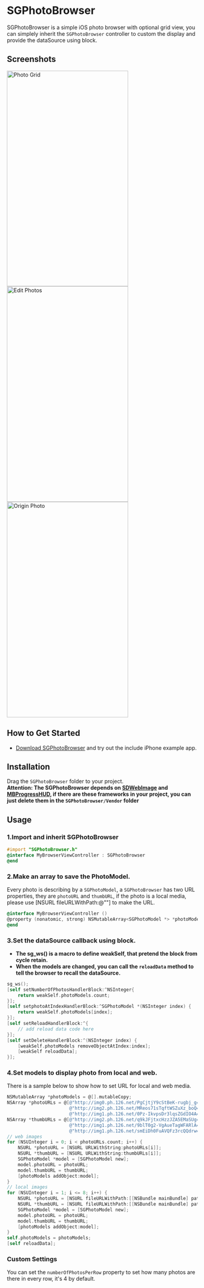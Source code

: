 # SGPhotoBrowser
SGPhotoBrowser is a simple iOS photo browser with optional grid view, you can simplely inherit the `SGPhotoBrowser` controller to custom the display and provide the dataSource using block.

## Screenshots
<p>
    <img src="https://raw.githubusercontent.com/Soulghost/SGPhotoBrowser/master/images/1.png" alt="Photo Grid" width="320" height="569"/>
    <img src="https://raw.githubusercontent.com/Soulghost/SGPhotoBrowser/master/images/2.png" alt="Edit Photos" width="320" height="569"/>
    <img src="https://raw.githubusercontent.com/Soulghost/SGPhotoBrowser/master/images/3.png" alt="Origin Photo" width="320" height="569"/>
</p>

## How to Get Started
- [Download SGPhotoBrowser](https://github.com/Soulghost/SGPhotoBrowser/archive/master.zip) and try out the include iPhone example app.

## Installation
Drag the `SGPhotoBrowser` folder to your project.
<br/>
**Attention: The SGPhotoBrowser depends on [SDWebImage](https://github.com/rs/SDWebImage) and [MBProgressHUD](https://github.com/jdg/MBProgressHUD), if there are these frameworks in your project, you can just delete them in the `SGPhotoBrowser/Vendor` folder**

## Usage
### 1.Import and inherit SGPhotoBrowser
```objective-c
#import "SGPhotoBrowser.h"
@interface MyBrowserViewController : SGPhotoBrowser
@end
```

### 2.Make an array to save the PhotoModel.
Every photo is describing by a `SGPhotoModel`, a `SGPhotoBrowser` has two URL properties, they are `photoURL` and `thumbURL`, if the photo is a local media, please use [NSURL fileURLWithPath:@"<path>"] to make the URL.
```objective-c
@interface MyBrowserViewController ()
@property (nonatomic, strong) NSMutableArray<SGPhotoModel *> *photoModels;
@end
```

### 3.Set the dataSource callback using block.
- **The sg_ws() is a macro to define weakSelf, that pretend the block from cycle retain.**
- **When the models are changed, you can call the `reloadData` method to tell the browser to recall the dataSource.**

```objective-c
sg_ws();
[self setNumberOfPhotosHandlerBlock:^NSInteger{
    return weakSelf.photoModels.count;
}];
[self setphotoAtIndexHandlerBlock:^SGPhotoModel *(NSInteger index) {
    return weakSelf.photoModels[index];
}];
[self setReloadHandlerBlock:^{
    // add reload data code here
}];
[self setDeleteHandlerBlock:^(NSInteger index) {
    [weakSelf.photoModels removeObjectAtIndex:index];
    [weakSelf reloadData];
}];
```

### 4.Set models to display photo from local and web.
There is a sample below to show how to set URL for local and web media.
```objective-c
NSMutableArray *photoModels = @[].mutableCopy;
NSArray *photoURLs = @[@"http://img0.ph.126.net/PgCjtjY9cStBeK-rugbj_g==/6631715378048606880.jpg",
                       @"http://img2.ph.126.net/MReos71sTqftWSZuXz_boQ==/6631554849350946263.jpg",
                       @"http://img1.ph.126.net/0Pz-IkvpsDr3lqsZGdIO4A==/6631566943978852327.jpg"];
NSArray *thumbURLs = @[@"http://img2.ph.126.net/q9kJFjtxcHzzJZA5EMaSUg==/6631671397583497919.png",
                       @"http://img1.ph.126.net/9blT0g2-VgAueTagWFARlA==/6631683492211398013.png",
                       @"http://img1.ph.126.net/smEiDh0FuAVQFz3rcQQdrw==/6631691188792792414.png"];
// web images
for (NSUInteger i = 0; i < photoURLs.count; i++) {
    NSURL *photoURL = [NSURL URLWithString:photoURLs[i]];
    NSURL *thumbURL = [NSURL URLWithString:thumbURLs[i]];
    SGPhotoModel *model = [SGPhotoModel new];
    model.photoURL = photoURL;
    model.thumbURL = thumbURL;
    [photoModels addObject:model];
}
// local images
for (NSUInteger i = 1; i <= 8; i++) {
    NSURL *photoURL = [NSURL fileURLWithPath:[[NSBundle mainBundle] pathForResource:[NSString stringWithFormat:@"photo%@",@(i)] ofType:@"jpg"]];
    NSURL *thumbURL = [NSURL fileURLWithPath:[[NSBundle mainBundle] pathForResource:[NSString stringWithFormat:@"photo%@t",@(i)] ofType:@"jpg"]];
    SGPhotoModel *model = [SGPhotoModel new];
    model.photoURL = photoURL;
    model.thumbURL = thumbURL;
    [photoModels addObject:model];
}
self.photoModels = photoModels;
[self reloadData];
```

### Custom Settings
You can set the `numberOfPhotosPerRow` property to set how many photos are there in every row, it's 4 by default.
